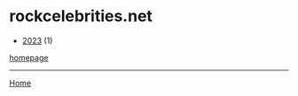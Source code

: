 # rockcelebrities.net

  * [2023](./rockcelebrities-net-2023.md) (1)

[homepage](https://rockcelebrities.net/)

----

[Home](../index.md)
